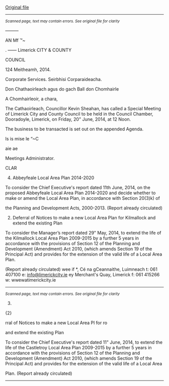 [Original file](https://www.limerick.ie/sites/default/files/media/documents/2017-08/limerick_city_and_county_council_agenda_-_20_june_2014.pdf)

---
*<small>Scanned page, text may contain errors. See original file for clarity</small>*  


———

AN Mf ™~

. ——
Limerick
CITY & COUNTY

COUNCIL

124 Meitheamh, 2014.

Corporate Services.
Seirbhisi Corparaideacha.

Don Chathaoirleach agus do gach Ball don Chomhairle

A Chomhairleoir, a chara,

The Cathaoirleach, Councillor Kevin Sheahan, has called a Special Meeting of
Limerick City and County Council to be held in the Council Chamber, Dooradoyle,
Limerick, on Friday, 20" June, 2014, at 12 Noon.

The business to be transacted is set out on the appended Agenda.

Is is mise le “~C

aie ae

Meetings Administrator.

CLAR

4. Abbeyfeale Local Area Plan 2014-2020

To consider the Chief Executive's report dated 11th June, 2014, on the
proposed Abbeyfeale Local Area Plan 2014-2020 and decide whether to
make or amend the Local Area Plan, in accordance with Section 20(3)k) of

the Planning and Development Acts, 2000-2013.
(Report already circulated)

2. Deferral of Notices to make a new Local Area Plan for Kilmallock
and extend the existing Plan

To consider the Manager’s report dated 29" May, 2014, to extend the life of
the Kilmallock Local Area Plan 2009-2015 by a further 5 years in accordance
with the provisions of Section 12 of the Planning and Development
(Amendment) Act 2010, (which amends Section 19 of the Principal Act) and
provides for the extension of the valid life of a Local Area Plan.

(Report already circulated)
wee
if *, Cé na gCeannaithe, Luimneach t: 061 407100 e: info@limerickcity.ie
ey Merchant's Quay, Limerick f: 061 415266 w: wwewatimerickcity.ie


---
*<small>Scanned page, text may contain errors. See original file for clarity</small>*  


3.

{2}

rral of Notices to make a new Local Area Pl for ro

and extend the existing Plan

To consider the Chief Executive's report dated 11" June, 2014, to extend the
life of the Castletroy Local Area Plan 2009-2015 by a further 5 years in
accordance with the provisions of Section 12 of the Planning and
Development (Amendment) Act 2010, (which amends Section 19 of the
Principal Act) and provides for the extension of the valid life of a Local Area

Plan.
(Report already circulated)


---

